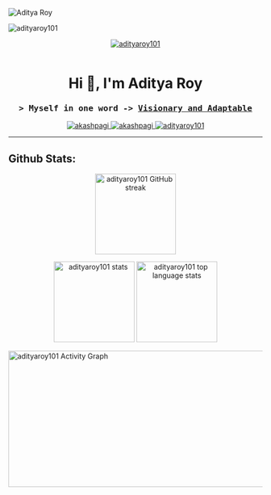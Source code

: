 
![Aditya Roy](https://github.com/AdityaRoy101/AdityaRoy101/assets/86155138/3a0e2c3e-3bc6-4c0d-8ed8-4f94cc26c409)


<p align="left"> <img src="https://komarev.com/ghpvc/?username=adityaroy101&label=Profile%20views&color=0e75b6&style=flat" alt="adityaroy101" /> </p>

<p align="center"> <a href="https://github.com/ryo-ma/github-profile-trophy"><img src="https://github-profile-trophy.vercel.app/?username=adityaroy101" alt="adityaroy101" /></a> </p>

<p align="center"> <a href="https://twitter.com/" target="blank"><img src="https://img.shields.io/twitter/follow/?logo=twitter&style=for-the-badge" alt="" /></a> </p>


<h1 align="center">Hi 👋, I'm Aditya Roy</h1>

<!-- Intro  -->
<h3 align="center">
        <samp>&gt; Myself in one word ->
                <b><a target="_blank" href="#">Visionary and Adaptable</a></b>
        </samp>
</h3>


<p align="center">
<!-- <a href="#" target="blank">
  <img src="https://img.shields.io/badge/Website-DC143C?style=for-the-badge&logo=medium&logoColor=white" alt="akashpagi" />
 </a>-->
 <a href="https://www.linkedin.com/in/adityaroy101/" target="_blank">
  <img src="https://img.shields.io/badge/LinkedIn-0077B5?style=for-the-badge&logo=linkedin&logoColor=white" alt="akashpagi"/>
 </a>
  
 <a href="https://instagram.com/a" target="_blank">
  <img src="https://img.shields.io/badge/Instagram-fe4164?style=for-the-badge&logo=instagram&logoColor=white" alt="akashpagi" />
 </a> 
  
  <a href="#" target="_blank">
  <img src="https://img.shields.io/badge/Gmail-D14836?style=for-the-badge&logo=gmail&logoColor=white" alt="adityaroy101"  />
  </a>
 <!--https://img.shields.io/badge/Gmail-D14836?style=for-the-badge&logo=gmail&logoColor=white)-->
</p>
<hr/>


## Github Stats:
<p align="center">
  <a href="https://github.com/adityaroy101">
    <img height = "160" src="https://github-readme-streak-stats.herokuapp.com/?user=adityaroy101&theme=radical&border=7F3FBF&background=0D1117" alt="adityaroy101 GitHub streak"/>
  </a>
</p>
<p align="center">
    <img height="160" src="https://github-readme-stats.vercel.app/api?username=adityaroy101&count_private=true&include_all_commits=true&theme=tokyonight" alt="adityaroy101 stats" />
    <img height="160" src="https://github-readme-stats.vercel.app/api/top-langs/?username=adityaroy101&layout=compact&theme=tokyonight" alt="adityaroy101 top language stats" />
</p>

<a href="https://github.com/adityaroy101"><img  height="270" width="1050" alt="adityaroy101 Activity Graph" src="https://github-readme-activity-graph.vercel.app/graph?username=adityaroy101&bg_color=0d1117&color=dde9e5&line=52d4ff&point=ff006f&area=true&hide_border=true)](https://github.com/ashutosh00710/github-readme-activity-graph" /></a>
